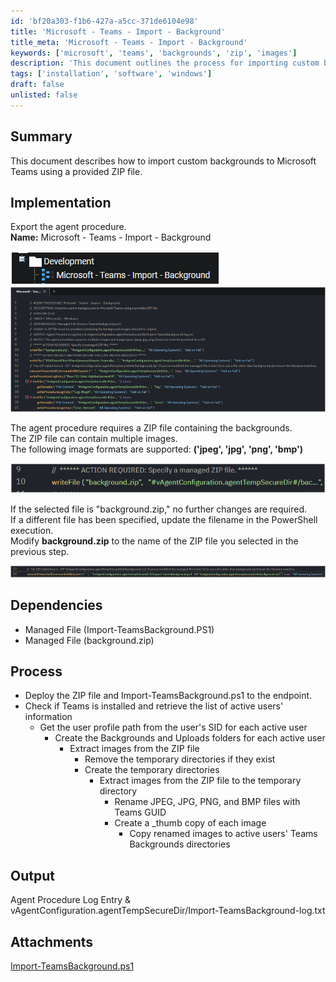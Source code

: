 ```yaml
---
id: 'bf20a303-f1b6-427a-a5cc-371de6104e98'
title: 'Microsoft - Teams - Import - Background'
title_meta: 'Microsoft - Teams - Import - Background'
keywords: ['microsoft', 'teams', 'backgrounds', 'zip', 'images']
description: 'This document outlines the process for importing custom backgrounds into Microsoft Teams using a ZIP file containing supported image formats. It includes implementation steps, dependencies, and the overall process to ensure successful background uploads for active users.'
tags: ['installation', 'software', 'windows']
draft: false
unlisted: false
---
```


## Summary

This document describes how to import custom backgrounds to Microsoft Teams using a provided ZIP file.

## Implementation

Export the agent procedure.  
**Name:** Microsoft - Teams - Import - Background

![Image 1](../../../static/img/Microsoft---Teams---Import---Background/image_1.png)  
![Image 2](../../../static/img/Microsoft---Teams---Import---Background/image_2.png)  

The agent procedure requires a ZIP file containing the backgrounds.  
The ZIP file can contain multiple images.  
The following image formats are supported: **('jpeg', 'jpg', 'png', 'bmp')**

![Image 3](../../../static/img/Microsoft---Teams---Import---Background/image_3.png)  

If the selected file is "background.zip," no further changes are required.  
If a different file has been specified, update the filename in the PowerShell execution.  
Modify **background.zip** to the name of the ZIP file you selected in the previous step.  

![Image 4](../../../static/img/Microsoft---Teams---Import---Background/image_4.png)  

## Dependencies

- Managed File (Import-TeamsBackground.PS1)
- Managed File (background.zip)

## Process

- Deploy the ZIP file and Import-TeamsBackground.ps1 to the endpoint.
- Check if Teams is installed and retrieve the list of active users' information
  - Get the user profile path from the user's SID for each active user
    - Create the Backgrounds and Uploads folders for each active user
      - Extract images from the ZIP file
        - Remove the temporary directories if they exist
        - Create the temporary directories
          - Extract images from the ZIP file to the temporary directory
            - Rename JPEG, JPG, PNG, and BMP files with Teams GUID
            - Create a _thumb copy of each image
              - Copy renamed images to active users' Teams Backgrounds directories

## Output

Agent Procedure Log Entry & vAgentConfiguration.agentTempSecureDir/Import-TeamsBackground-log.txt
## Attachments
[Import-TeamsBackground.ps1](<../../../static/attachments/itg/16245018/Import-TeamsBackground.ps1>)

